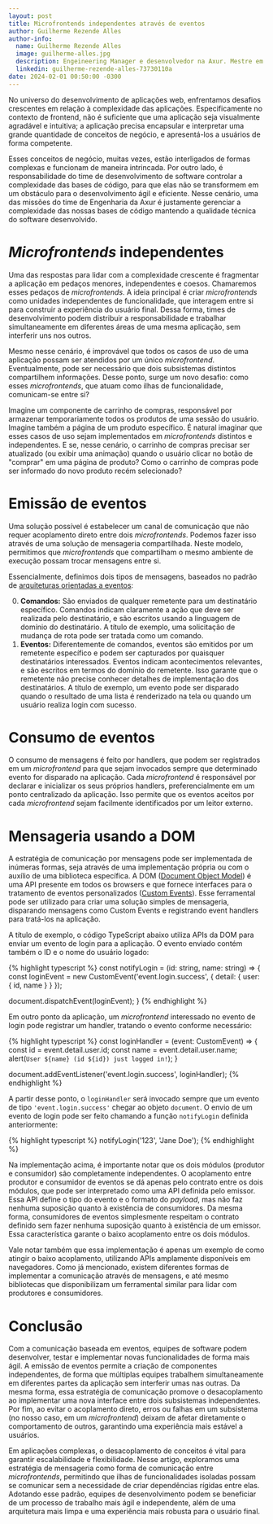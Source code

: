 ```yaml
---
layout: post
title: Microfrontends independentes através de eventos
author: Guilherme Rezende Alles
author-info:
  name: Guilherme Rezende Alles
  image: guilherme-alles.jpg
  description: Engeineering Manager e desenvolvedor na Axur. Mestre em computação pela Universidade Federal do Rio Grande do Sul.
  linkedin: guilherme-rezende-alles-73730110a
date: 2024-02-01 00:50:00 -0300
---
```


No universo do desenvolvimento de aplicações web, enfrentamos desafios crescentes em relação à complexidade das aplicações. Especificamente no contexto de frontend, não é suficiente que uma aplicação seja visualmente agradável e intuitiva; a aplicação precisa encapsular e interpretar uma grande quantidade de conceitos de negócio, e apresentá-los a usuários de forma competente.

Esses conceitos de negócio, muitas vezes, estão interligados de formas complexas e funcionam de maneira intrincada. Por outro lado, é responsabilidade do time de desenvolvimento de software controlar a complexidade das bases de código, para que elas não se transformem em um obstáculo para o desenvolvimento ágil e eficiente. Nesse cenário, uma das missões do time de Engenharia da Axur é justamente gerenciar a complexidade das nossas bases de código mantendo a qualidade técnica do software desenvolvido.

# *Microfrontends* independentes

Uma das respostas para lidar com a complexidade crescente é fragmentar a aplicação em pedaços menores, independentes e coesos. Chamaremos esses pedaços de *microfrontends*. A ideia principal é criar *microfrontends* como unidades independentes de funcionalidade, que interagem entre si para construir a experiência do usuário final. Dessa forma, times de desenvolvimento podem distribuir a responsabilidade e trabalhar simultaneamente em diferentes áreas de uma mesma aplicação, sem interferir uns nos outros.

Mesmo nesse cenário, é improvável que todos os casos de uso de uma aplicação possam ser atendidos por um único *microfrontend*. Eventualmente, pode ser necessário que dois subsistemas distintos compartilhem informações. Desse ponto, surge um novo desafio: como esses *microfrontends*, que atuam como ilhas de funcionalidade, comunicam-se entre si?

Imagine um componente de carrinho de compras, responsável por armazenar temporariamente todos os produtos de uma sessão do usuário. Imagine também a página de um produto específico. É natural imaginar que esses casos de uso sejam implementados em *microfrontends* distintos e independentes. E se, nesse cenário, o carrinho de compras precisar ser atualizado (ou exibir uma animação) quando o usuário clicar no botão de "comprar" em uma página de produto? Como o carrinho de compras pode ser informado do novo produto recém selecionado?

# Emissão de eventos

Uma solução possível é estabelecer um canal de comunicação que não requer acoplamento direto entre dois *microfrontends*. Podemos fazer isso através de uma solução de mensageria compartilhada. Neste modelo, permitimos que *microfrontends* que compartilham o mesmo ambiente de execução possam trocar mensagens entre si.

Essencialmente, definimos dois tipos de mensagens, baseados no padrão de [arquiteturas orientadas a eventos](https://en.wikipedia.org/wiki/Event-driven_architecture):

0. **Comandos:** São enviados de qualquer remetente para um destinatário específico. Comandos indicam claramente a ação que deve ser realizada pelo destinatário, e são escritos usando a linguagem de domínio do destinatário. A título de exemplo, uma solicitação de mudança de rota pode ser tratada como um comando.
0. **Eventos:** Diferentemente de comandos, eventos são emitidos por um remetente específico e podem ser capturados por quaisquer destinatários interessados. Eventos indicam acontecimentos relevantes, e são escritos em termos do domínio do remetente. Isso garante que o remetente não precise conhecer detalhes de implementação dos destinatários. A título de exemplo, um evento pode ser disparado quando o resultado de uma lista é renderizado na tela ou quando um usuário realiza login com sucesso.

# Consumo de eventos

O consumo de mensagens é feito por handlers, que podem ser registrados em um *microfrontend* para que sejam invocados sempre que determinado evento for disparado na aplicação. Cada *microfrontend* é responsável por declarar e inicializar os seus próprios handlers, preferencialmente em um ponto centralizado da aplicação. Isso permite que os eventos aceitos por cada *microfrontend* sejam facilmente identificados por um leitor externo.

# Mensageria usando a DOM

A estratégia de comunicação por mensagens pode ser implementada de inúmeras formas, seja através de uma implementação própria ou com o auxílio de uma biblioteca específica. A DOM ([Document Object Model](https://developer.mozilla.org/en-US/docs/Web/API/Document_Object_Model)) é uma API presente em todos os browsers e que fornece interfaces para o tratamento de eventos personalizados ([Custom Events](https://developer.mozilla.org/en-US/docs/Web/API/CustomEvent)). Esse ferramental pode ser utilizado para criar uma solução simples de mensageria, disparando mensagens como Custom Events e registrando event handlers para tratá-los na aplicação.

A título de exemplo, o código TypeScript abaixo utiliza APIs da DOM para enviar um evento de login para a aplicação. O evento enviado contém também o ID e o nome do usuário logado:

{% highlight typescript %}
const notifyLogin = (id: string, name: string) => {
  const loginEvent = new CustomEvent('event.login.success', {
    detail: { user: { id, name } }
  });

  document.dispatchEvent(loginEvent);
}
{% endhighlight %}

Em outro ponto da aplicação, um *microfrontend* interessado no evento de login pode registrar um handler, tratando o evento conforme necessário:

{% highlight typescript %}
const loginHandler = (event: CustomEvent) => {
  const id = event.detail.user.id;
  const name = event.detail.user.name;
  alert(`User ${name} (id ${id}) just logged in!`);
}

document.addEventListener('event.login.success', loginHandler);
{% endhighlight %}

A partir desse ponto, o `loginHandler` será invocado sempre que um evento de tipo `'event.login.success'` chegar ao objeto `document`. O envio de um evento de login pode ser feito chamando a função `notifyLogin` definida anteriormente:

{% highlight typescript %}
notifyLogin('123', 'Jane Doe');
{% endhighlight %}

Na implementação acima, é importante notar que os dois módulos (produtor e consumidor) são completamente independentes. O acoplamento entre produtor e consumidor de eventos se dá apenas pelo contrato entre os dois módulos, que pode ser interpretado como uma API definida pelo emissor. Essa API define o tipo do evento e o formato do *payload*, mas não faz nenhuma suposição quanto à existência de consumidores. Da mesma forma, consumidores de eventos simplesmente respeitam o contrato definido sem fazer nenhuma suposição quanto à existência de um emissor. Essa característica garante o baixo acoplamento entre os dois módulos.

Vale notar também que essa implementação é apenas um exemplo de como atingir o baixo acoplamento, utilizando APIs amplamente disponíveis em navegadores. Como já mencionado, existem diferentes formas de implementar a comunicação através de mensagens, e até mesmo bibliotecas que disponibilizam um ferramental similar para lidar com produtores e consumidores.

# Conclusão

Com a comunicação baseada em eventos, equipes de software podem desenvolver, testar e implementar novas funcionalidades de forma mais ágil. A emissão de eventos permite a criação de componentes independentes, de forma que múltiplas equipes trabalhem simultaneamente em diferentes partes da aplicação sem interferir umas nas outras. Da mesma forma, essa estratégia de comunicação promove o desacoplamento ao implementar uma nova interface entre dois subsistemas independentes. Por fim, ao evitar o acoplamento direto, erros ou falhas em um subsistema (no nosso caso, em um *microfrontend*) deixam de afetar diretamente o comportamento de outros, garantindo uma experiência mais estável a usuários.

Em aplicações complexas, o desacoplamento de conceitos é vital para garantir escalabilidade e flexibilidade. Nesse artigo, exploramos uma estratégia de mensageria como forma de comunicação entre *microfrontends*, permitindo que ilhas de funcionalidades isoladas possam se comunicar sem a necessidade de criar dependências rígidas entre elas. Adotando esse padrão, equipes de desenvolvimento podem se beneficiar de um processo de trabalho mais ágil e independente, além de uma arquitetura mais limpa e uma experiência mais robusta para o usuário final.